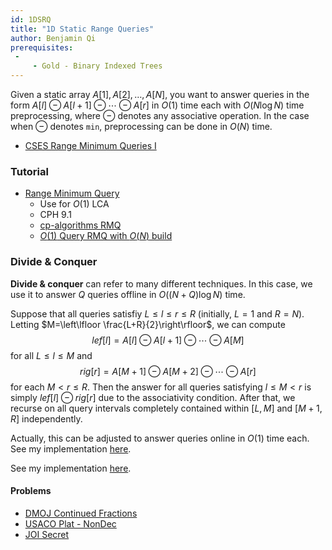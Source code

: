 ```yaml
---
id: 1DSRQ
title: "1D Static Range Queries"
author: Benjamin Qi
prerequisites: 
 - 
     - Gold - Binary Indexed Trees
---
```


Given a static array $A[1],A[2],\ldots,A[N]$, you want to answer queries in the form $A[l]\ominus A[l+1]\ominus \cdots \ominus A[r]$ in $O(1)$ time each with $O(N\log N)$ time preprocessing, where $\ominus$ denotes any associative operation. In the case when $\ominus$ denotes `min`, preprocessing can be done in $O(N)$ time.

- [CSES Range Minimum Queries I](https://cses.fi/problemset/task/1647)

### Tutorial

 - [Range Minimum Query](https://en.wikipedia.org/wiki/Range_minimum_query)
   - Use for $O(1)$ LCA
   - CPH 9.1
   - [cp-algorithms RMQ](https://cp-algorithms.com/sequences/rmq.html)
   - [$O(1)$ Query RMQ with $O(N)$ build](https://codeforces.com/blog/entry/78931)

### Divide & Conquer

**Divide & conquer** can refer to many different techniques. In this case, we use it to answer $Q$ queries offline in $O((N+Q)\log N)$ time. 

Suppose that all queries satisfiy $L\le l\le r\le R$ (initially, $L=1$ and $R=N$). Letting $M=\left\lfloor \frac{L+R}{2}\right\rfloor$, we can compute 
$$lef[l]=A[l]\ominus A[l+1]\ominus \cdots \ominus A[M]$$ 
for all $L\le l\le M$ and 
$$rig[r]=A[M+1]\ominus A[M+2] \ominus \cdots\ominus A[r]$$ 
for each $M< r\le R$. Then the answer for all queries satisfying $l\le M< r$ is simply $lef[l]\ominus rig[r]$ due to the associativity condition. After that, we recurse on all query intervals completely contained within $[L,M]$ and $[M+1,R]$ independently.

Actually, this can be adjusted to answer queries online in $O(1)$ time each. See my implementation [here](https://github.com/bqi343/USACO/blob/master/Implementations/content/data-structures/Static%20Range%20Queries%20(9.1)/RangeQuery.h).

See my implementation [here](https://github.com/bqi343/USACO/blob/master/Implementations/content/data-structures/Static%20Range%20Queries%20(9.1)/RangeQuery.h).

#### Problems

 - [DMOJ Continued Fractions](https://dmoj.ca/problem/dmopc19c7p4)
 - [USACO Plat - NonDec](http://www.usaco.org/index.php?page=viewproblem2&cpid=997)
 - [JOI Secret](https://oj.uz/problem/view/JOI14_secret)

